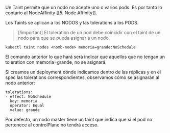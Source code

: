 Un Taint permite que un nodo no acepte uno o varios pods. 
Es por tanto lo contario al NodeAffinity [[5. Node Affinity]].

Los Taints se aplican a los NODOS y las tolerations a los PODS. 

>[!important] El toleration de un pod debe coincidir con el taint de un nodo para que se pueda asignar a un nodo.

``kubectl taint nodes <nomb-node> memoria=grande:NoSchedule``

El comando anterior lo que hará será indicar que aquellos que no tengan un toleration con memoria=grande, no se asignará. 

Si creamos un deployment dónde indicamos dentro de las réplicas y en el spec las tolerations correspondientes, observamos cómo se asignarán al nodo anterior:
```
tolerations:
- effect: NoSchedule
  key: memoria
  operator: Equal
  value: grande
```


Por defecto, un nodo master tiene un taint que indica que si el pod no pertenece al controlPlane no tendrá acceso.